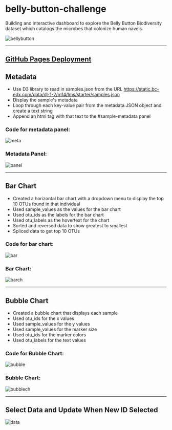 # belly-button-challenge

Building and interactive dashboard to explore the Belly Button Biodiversity dataset which catalogs the microbes that colonize human navels.

![bellybutton](https://github.com/caitlin-hartley/belly-button-challenge/blob/main/images/microbes.jpg)

---

[GitHub Pages Deployment](https://caitlin-hartley.github.io/belly-button-challenge/)
---

## Metadata

- Use D3 library to read in samples.json from the URL https://static.bc-edx.com/data/dl-1-2/m14/lms/starter/samples.json
- Display the sample's metadata
- Loop through each key-value pair from the metadata JSON object and create a text string
- Append an html tag with that text to the #sample-metadata panel

### Code for metadata panel:

![meta](https://github.com/caitlin-hartley/belly-button-challenge/blob/main/images/meta_code.png)

### Metadata Panel:

![panel](https://github.com/caitlin-hartley/belly-button-challenge/blob/main/images/meta_chart.png)

---

## Bar Chart

- Created a horizontal bar chart with a dropdown menu to display the top 10 OTUs found in that individual
- Used sample_values as the values for the bar chart
- Used otu_ids as the labels for the bar chart
- Used otu_labels as the hovertext for the chart
- Sorted and reversed data to show greatest to smallest
- Spliced data to get top 10 OTUs

### Code for bar chart:

![bar](https://github.com/caitlin-hartley/belly-button-challenge/blob/main/images/bar_code.png)

### Bar Chart:

![barch](https://github.com/caitlin-hartley/belly-button-challenge/blob/main/images/bar_chart.png)

---

## Bubble Chart

- Created a bubble chart that displays each sample
- Used otu_ids for the x values
- Used sample_values for the y values
- Used sample_values for the marker size
- Used otu_ids for the marker colors
- Used otu_labels for the text values

### Code for Bubble Chart:

![bubble](https://github.com/caitlin-hartley/belly-button-challenge/blob/main/images/bubble_code.png)

### Bubble Chart:

![bubblech](https://github.com/caitlin-hartley/belly-button-challenge/blob/main/images/bubble_chart.png)

---

## Select Data and Update When New ID Selected

![data](https://github.com/caitlin-hartley/belly-button-challenge/blob/main/images/page_load_event_listener.png)
